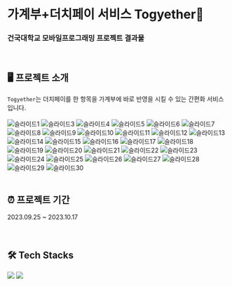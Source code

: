 # 가계부+더치페이 서비스 Togyether💸

### 건국대학교 모바일프로그래밍 프로젝트 결과물

<br>

## 🖥️ 프로젝트 소개
`Togyether`는 더치페이를 한 항목을 가계부에 바로 반영을 시킬 수 있는 간편화 서비스입니다. <br><br>
![슬라이드1](https://github.com/jiheunkim/Togyether/assets/80433455/42fc06e6-874d-4ae2-ae44-ffcfdb5a7c75)
![슬라이드3](https://github.com/jiheunkim/Togyether/assets/80433455/4e2733ef-a2a3-4d48-824b-1d0fa5719449)
![슬라이드4](https://github.com/jiheunkim/Togyether/assets/80433455/00e552c1-6e67-430b-8b16-6c90f1735de0)
![슬라이드5](https://github.com/jiheunkim/Togyether/assets/80433455/01ce5753-fd92-4f99-a186-5997417480cd)
![슬라이드6](https://github.com/jiheunkim/Togyether/assets/80433455/4351cad1-502d-4c1e-a2c7-9814bd772cf0)
![슬라이드7](https://github.com/jiheunkim/Togyether/assets/80433455/5926e19b-7d5d-403d-9ee4-b4ede2a65306)
![슬라이드8](https://github.com/jiheunkim/Togyether/assets/80433455/c0c15b3e-e057-4781-aae2-d064c173b5cc)
![슬라이드9](https://github.com/jiheunkim/Togyether/assets/80433455/b84eb5fc-c258-4648-a3a0-e74faa5e80eb)
![슬라이드10](https://github.com/jiheunkim/Togyether/assets/80433455/edc8db89-f73c-49cd-9106-c20d80ba3ba1)
![슬라이드11](https://github.com/jiheunkim/Togyether/assets/80433455/4ae3711d-55f2-4363-873f-fe6d0831c2d2)
![슬라이드12](https://github.com/jiheunkim/Togyether/assets/80433455/7f9b21be-f300-4424-81d2-54ec09be0433)
![슬라이드13](https://github.com/jiheunkim/Togyether/assets/80433455/ee958255-41bd-4582-9df8-52b01f41740b)
![슬라이드14](https://github.com/jiheunkim/Togyether/assets/80433455/085747b6-04d5-4437-9e0e-8d1690b6422a)
![슬라이드15](https://github.com/jiheunkim/Togyether/assets/80433455/52c5de2a-b2da-4006-8261-9d15d1ed12b3)
![슬라이드16](https://github.com/jiheunkim/Togyether/assets/80433455/0eac9e17-349d-453c-acca-6678f344566c)
![슬라이드17](https://github.com/jiheunkim/Togyether/assets/80433455/ffd73aa6-1025-4ffc-8bd5-57983ec043d2)
![슬라이드18](https://github.com/jiheunkim/Togyether/assets/80433455/9482d181-dabd-4773-a3a9-18fc594533dc)
![슬라이드19](https://github.com/jiheunkim/Togyether/assets/80433455/81678e2c-6bab-45ef-9719-302258cecd3e)
![슬라이드20](https://github.com/jiheunkim/Togyether/assets/80433455/663cda79-4e0a-427c-9d12-145070d58386)
![슬라이드21](https://github.com/jiheunkim/Togyether/assets/80433455/49ea7c70-ebc9-4e7a-a9ff-5022adefd6f6)
![슬라이드22](https://github.com/jiheunkim/Togyether/assets/80433455/3814212c-19f2-4d03-b093-b4ef1d12e1a9)
![슬라이드23](https://github.com/jiheunkim/Togyether/assets/80433455/4e55e768-6833-437a-ad74-c457c6c93639)
![슬라이드24](https://github.com/jiheunkim/Togyether/assets/80433455/9c803ca1-dc4a-46a5-9df4-0781cdcda352)
![슬라이드25](https://github.com/jiheunkim/Togyether/assets/80433455/d4bfc0d9-ba69-4718-9c9d-326800e3e85d)
![슬라이드26](https://github.com/jiheunkim/Togyether/assets/80433455/3fe08067-480a-4c3d-9786-e741930cec49)
![슬라이드27](https://github.com/jiheunkim/Togyether/assets/80433455/1ed50d2d-fce9-44c2-9618-7bca11854e00)
![슬라이드28](https://github.com/jiheunkim/Togyether/assets/80433455/7695d1a2-8604-45fd-86e5-b58598742df0)
![슬라이드29](https://github.com/jiheunkim/Togyether/assets/80433455/3560a9cd-c949-455f-80b1-10779bd38381)
![슬라이드30](https://github.com/jiheunkim/Togyether/assets/80433455/5cdf641e-9beb-4b14-8fc6-6b86ec7c890a)
<br><br>

## ⏰ 프로젝트 기간
2023.09.25 ~ 2023.10.17
<br><br><br>

## 🛠️ Tech Stacks
<div>
  <img src="https://img.shields.io/badge/kotlin-7F52FF?style=for-the-badge&logo=kotlin&logoColor=white">
  <img src="https://img.shields.io/badge/firebase-FFCA28?style=for-the-badge&logo=firebase&logoColor=white">
</div>
<br><br><br>
